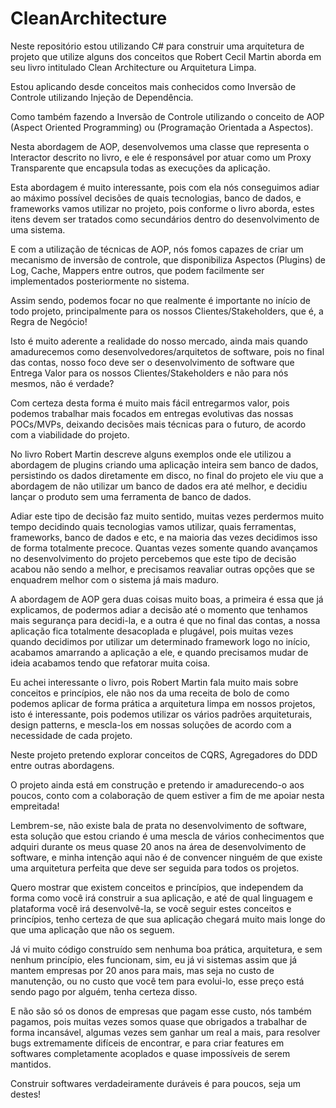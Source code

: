 # CleanArchitecture

Neste repositório estou utilizando C# para construir uma arquitetura de projeto que utilize alguns dos conceitos que Robert Cecil Martin aborda em seu livro intitulado Clean Architecture ou Arquitetura Limpa.

Estou aplicando desde conceitos mais conhecidos como Inversão de Controle utilizando Injeção de Dependência.

Como também fazendo a Inversão de Controle utilizando o conceito de AOP (Aspect Oriented Programming) ou (Programação Orientada a Aspectos).

Nesta abordagem de AOP, desenvolvemos uma classe que representa o Interactor descrito no livro, e ele é responsável por atuar como um Proxy Transparente que encapsula todas as execuções da aplicação.

Esta abordagem é muito interessante, pois com ela nós conseguimos adiar ao máximo possível decisões de quais tecnologias, banco de dados, e frameworks vamos utilizar no projeto, pois conforme o livro aborda, estes itens devem ser tratados como secundários dentro do desenvolvimento de uma sistema.

E com a utilização de técnicas de AOP, nós fomos capazes de criar um mecanismo de inversão de controle, que disponibiliza Aspectos (Plugins) de Log, Cache, Mappers entre outros, que podem facilmente ser implementados posteriormente no sistema.

Assim sendo, podemos focar no que realmente é importante no início de todo projeto, principalmente para os nossos Clientes/Stakeholders, que é, a Regra de Negócio!

Isto é muito aderente a realidade do nosso mercado, ainda mais quando amadurecemos como desenvolvedores/arquitetos de software, pois no final das contas, nosso foco deve ser o desenvolvimento de software que Entrega Valor para os nossos Clientes/Stakeholders e não para nós mesmos, não é verdade?

Com certeza desta forma é muito mais fácil entregarmos valor, pois podemos trabalhar mais focados em entregas evolutivas das nossas POCs/MVPs, deixando decisões mais técnicas para o futuro, de acordo com a viabilidade do projeto.

No livro Robert Martin descreve alguns exemplos onde ele utilizou a abordagem de plugins criando uma aplicação inteira sem banco de dados, persistindo os dados diretamente em disco, no final do projeto ele viu que a abordagem de não utilizar um banco de dados era até melhor, e decidiu lançar o produto sem uma ferramenta de banco de dados.

Adiar este tipo de decisão faz muito sentido, muitas vezes perdermos muito tempo decidindo quais tecnologias vamos utilizar, quais ferramentas, frameworks, banco de dados e etc, e na maioria das vezes decidimos isso de forma totalmente precoce. Quantas vezes somente quando avançamos no desenvolvimento do projeto percebemos que este tipo de decisão acabou não sendo a melhor, e precisamos reavaliar outras opções que se enquadrem melhor com o sistema já mais maduro.

A abordagem de AOP gera duas coisas muito boas, a primeira é essa que já explicamos, de podermos adiar a decisão até o momento que tenhamos mais segurança para decidi-la, e a outra é que no final das contas, a nossa aplicação fica totalmente desacoplada e plugável, pois muitas vezes quando decidimos por utilizar um determinado framework logo no início, acabamos amarrando a aplicação a ele, e quando precisamos mudar de ideia acabamos tendo que refatorar muita coisa.

Eu achei interessante o livro, pois Robert Martin fala muito mais sobre conceitos e princípios, ele não nos da uma receita de bolo de como podemos aplicar de forma prática a arquitetura limpa em nossos projetos, isto é interessante, pois podemos utilizar os vários padrões arquiteturais, design patterns, e mescla-los em nossas soluções de acordo com a necessidade de cada projeto.

Neste projeto pretendo explorar conceitos de CQRS, Agregadores do DDD entre outras abordagens.

O projeto ainda está em construção e pretendo ir amadurecendo-o aos poucos, conto com a colaboração de quem estiver a fim de me apoiar nesta empreitada!

Lembrem-se, não existe bala de prata no desenvolvimento de software, esta solução que estou criando é uma mescla de vários conhecimentos que adquiri durante os meus quase 20 anos na área de desenvolvimento de software, e minha intenção aqui não é de convencer ninguém de que existe uma arquitetura perfeita que deve ser seguida para todos os projetos.

Quero mostrar que existem conceitos e princípios, que independem da forma como você irá construir a sua aplicação, e até de qual linguagem e plataforma você irá desenvolvê-la, se você seguir estes conceitos e princípios, tenho certeza de que sua aplicação chegará muito mais longe do que uma aplicação que não os seguem.

Já vi muito código construído sem nenhuma boa prática, arquitetura, e sem nenhum princípio, eles funcionam, sim, eu já vi sistemas assim que já mantem empresas por 20 anos para mais, mas seja no custo de manutenção, ou no custo que você tem para evolui-lo, esse preço está sendo pago por alguém, tenha certeza disso.

E não são só os donos de empresas que pagam esse custo, nós também pagamos, pois muitas vezes somos quase que obrigados a trabalhar de forma incansável, algumas vezes sem ganhar um real a mais, para resolver bugs extremamente difíceis de encontrar, e para criar features em softwares completamente acoplados e quase impossíveis de serem mantidos.

Construir softwares verdadeiramente duráveis é para poucos, seja um destes!

